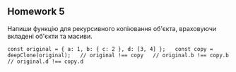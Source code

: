## Homework 5

Напиши функцію для рекурсивного копіювання об'єкта, враховуючи вкладені об'єкти та масиви.

`const original = { a: 1, b: { c: 2 }, d: [3, 4] };  
const copy = deepClone(original);  
// original !== copy  
// original.b !== copy.b  
// original.d !== copy.d`
